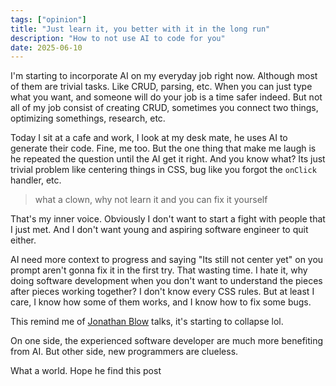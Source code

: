 ```yaml
---
tags: ["opinion"]
title: "Just learn it, you better with it in the long run"
description: "How to not use AI to code for you"
date: 2025-06-10
---
```


I'm starting to incorporate AI on my everyday job right now. Although most of them are trivial tasks. Like CRUD, parsing, etc. When you can just type what you want, and someone will do your job is a time safer indeed. But not all of my job consist of creating CRUD, sometimes you connect two things, optimizing somethings, research, etc.

Today I sit at a cafe and work, I look at my desk mate, he uses AI to generate their code. Fine, me too. But the one thing that make me laugh is he repeated the question until the AI get it right. And you know what? Its just trivial problem like centering things in CSS, bug like you forgot the `onClick` handler, etc.

> what a clown, why not learn it and you can fix it yourself

That's my inner voice. Obviously I don't want to start a fight with people that I just met. And I don't want young and aspiring software engineer to quit either.

AI need more context to progress and saying "Its still not center yet" on you prompt aren't gonna fix it in the first try. That wasting time. I hate it, why doing software development when you don't want to understand the pieces after pieces working together? I don't know every CSS rules. But at least I care, I know how some of them works, and I know how to fix some bugs.

This remind me of [Jonathan Blow](https://www.youtube.com/watch?v=ZSRHeXYDLko) talks, it's starting to collapse lol.

On one side, the experienced software developer are much more benefiting from AI. But other side, new programmers are clueless.

What a world. Hope he find this post
